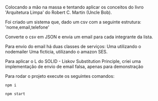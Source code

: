Colocando a mão na massa e tentando aplicar os conceitos do livro 'Arquitetura Limpa' do Robert C. Martin (Uncle Bob).

Foi criado um sistema que, dado um csv com a seguinte estrutura: 
'nome,email,telefone'

Converte o csv em JSON e envia um email para cada integrante da lista.

Para envio do email há duas classes de serviços: 
Uma utilizando o nodemailer
Uma ficticia, utilizando o amazon SES. 

Para aplicar o L do SOLID - Liskov Substitution Principle, criei uma implementação de envio de email falsa, apenas para demonstração

Para rodar o projeto execute os seguintes comandos: 

``npm i`` 

``npm start``